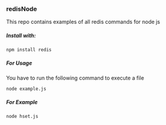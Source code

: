 ### redisNode
This repo contains examples of all redis commands for node js

##### Install with:

`npm install redis`

##### For Usage
You have to run the following command to execute a file

`node example.js`

##### For Example 

`node hset.js`

